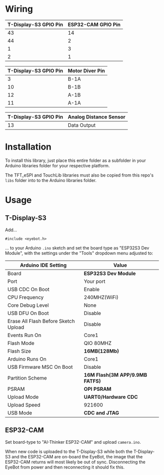 # Wiring

| T-Display-S3 GPIO Pin | ESP32-CAM GPIO Pin |
|-----------------------|-----------------------|
| 43 | 14 |
| 44 | 2 |
| 1 | 3 |
| 2 | 1 |

| T-Display-S3 GPIO Pin | Motor Diver Pin |
|-----------------------|-----------------|
| 3 | B-1A |
| 10 | B-1B |
| 12 | A-1B |
| 11 | A-1A |

| T-Display-S3 GPIO Pin | Analog Distance Sensor |
|-----------------------|------------------------|
| 13 | Data Output |

# Installation

To install this library, just place this entire folder as a subfolder in your
Arduino libraries folder for your respective platform.

The TFT_eSPI and TouchLib libraries must also be copied from this repo's ```libs``` folder into to the Arduino libraries folder.

# Usage

## T-Display-S3

Add...

```#include <eyebot.h>```

... to your Arduino ```.ino``` sketch and set the board type as "ESP32S3 Dev Module",
with the settings under the "Tools" dropdown menu adjusted to:

| Arduino IDE Setting                  | Value                             |
| ------------------------------------ | --------------------------------- |
| Board                                | **ESP32S3 Dev Module**            |
| Port                                 | Your port                         |
| USB CDC On Boot                      | Enable                            |
| CPU Frequency                        | 240MHZ(WiFi)                      |
| Core Debug Level                     | None                              |
| USB DFU On Boot                      | Disable                           |
| Erase All Flash Before Sketch Upload | Disable                           |
| Events Run On                        | Core1                             |
| Flash Mode                           | QIO 80MHZ                         |
| Flash Size                           | **16MB(128Mb)**                   |
| Arduino Runs On                      | Core1                             |
| USB Firmware MSC On Boot             | Disable                           |
| Partition Scheme                     | **16M Flash(3M APP/9.9MB FATFS)** |
| PSRAM                                | **OPI PSRAM**                     |
| Upload Mode                          | **UART0/Hardware CDC**            |
| Upload Speed                         | 921600                            |
| USB Mode                             | **CDC and JTAG**                  |

## ESP32-CAM

Set board-type to "AI-Thinker ESP32-CAM" and upload ```camera.ino```. 

When new code is uploaded to the T-Display-S3 while both the T-Display-S3 and the ESP32-CAM are on-board the EyeBot, the image that the ESP32-CAM returns will most likely be out of sync. Disconnecting the EyeBot from power and then reconnecting it should fix this.